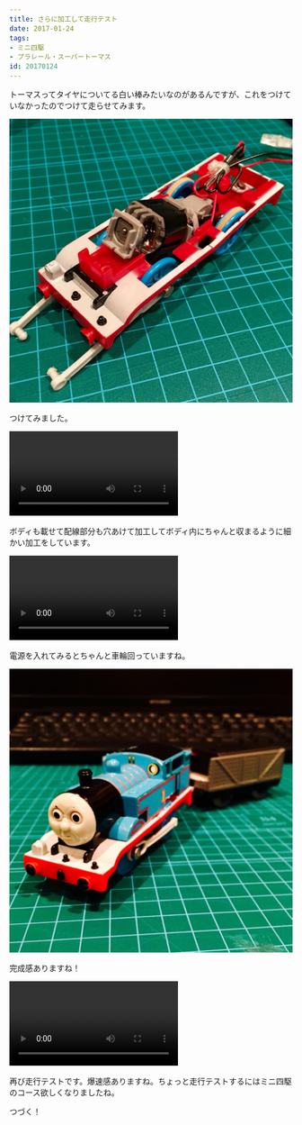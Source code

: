 ```yaml
---
title: さらに加工して走行テスト
date: 2017-01-24
tags:
- ミニ四駆
- プラレール・スーパートーマス
id: 20170124
---
```


<p class="sentence">
トーマスってタイヤについてる白い棒みたいなのがあるんですが、これをつけていなかったのでつけて走らせてみます。
</p>
<div class="center"><img class="img-fluid" src="/photo/diary/2017.01.24_01.jpg"></div>
<p class="sentence spacing">つけてみました。</p>
<div class="center"><video class="img-fluid" src="/photo/diary/2017.01.24_02.mp4" controls></div>
<p class="sentence spacing">ボディも載せて配線部分も穴あけて加工してボディ内にちゃんと収まるように細かい加工をしています。</p>
<div class="center"><video class="img-fluid" src="/photo/diary/2017.01.24_03.mp4" controls></div>
<p class="sentence spacing">電源を入れてみるとちゃんと車輪回っていますね。</p>
<div class="center"><img class="img-fluid" src="/photo/diary/2017.01.24_04.jpg"></div>
<p class="sentence spacing">完成感ありますね！</p>
<div class="center"><video class="img-fluid" src="/photo/diary/2017.01.24_05.mp4" controls></div>
<p class="sentence spacing">再び走行テストです。爆速感ありますね。ちょっと走行テストするにはミニ四駆のコース欲しくなりましたね。</p>
<p class="sentence spacing">つづく！</p>
